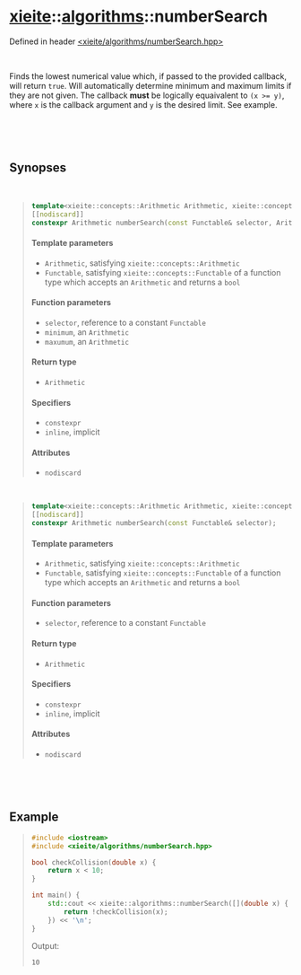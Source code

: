 # [xieite](../xieite.md)::[algorithms](../algorithms.md)::numberSearch
Defined in header [<xieite/algorithms/numberSearch.hpp>](../../include/xieite/algorithms/numberSearch.hpp)

&nbsp;

Finds the lowest numerical value which, if passed to the provided callback, will return `true`. Will automatically determine minimum and maximum limits if they are not given. The callback **must** be logically equaivalent to `(x >= y)`, where `x` is the callback argument and `y` is the desired limit. See example.

&nbsp;

&nbsp;

## Synopses

&nbsp;

> ```cpp
> template<xieite::concepts::Arithmetic Arithmetic, xieite::concepts::Functable<bool(Arithmetic)> Functable>
> [[nodiscard]]
> constexpr Arithmetic numberSearch(const Functable& selector, Arithmetic minimum, Arithmetic maximum);
> ```
> #### Template parameters
> - `Arithmetic`, satisfying `xieite::concepts::Arithmetic`
> - `Functable`, satisfying `xieite::concepts::Functable` of a function type which accepts an `Arithmetic` and returns a `bool`
> #### Function parameters
> - `selector`, reference to a constant `Functable`
> - `minimum`, an `Arithmetic`
> - `maxumum`, an `Arithmetic`
> #### Return type
> - `Arithmetic`
> #### Specifiers
> - `constexpr`
> - `inline`, implicit
> #### Attributes
> - `nodiscard`

&nbsp;

> ```cpp
> template<xieite::concepts::Arithmetic Arithmetic, xieite::concepts::Functable<bool(Arithmetic)> Functable>
> [[nodiscard]]
> constexpr Arithmetic numberSearch(const Functable& selector);
> ```
> #### Template parameters
> - `Arithmetic`, satisfying `xieite::concepts::Arithmetic`
> - `Functable`, satisfying `xieite::concepts::Functable` of a function type which accepts an `Arithmetic` and returns a `bool`
> #### Function parameters
> - `selector`, reference to a constant `Functable`
> #### Return type
> - `Arithmetic`
> #### Specifiers
> - `constexpr`
> - `inline`, implicit
> #### Attributes
> - `nodiscard`

&nbsp;

&nbsp;

## Example
> ```cpp
> #include <iostream>
> #include <xieite/algorithms/numberSearch.hpp>
> 
> bool checkCollision(double x) {
>     return x < 10;
> }
> 
> int main() {
>     std::cout << xieite::algorithms::numberSearch([](double x) {
>         return !checkCollision(x);
>     }) << '\n';
> }
> ```
> Output:
> ```
> 10
> ```
